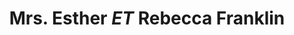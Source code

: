 ---
layout: layouts/profile.liquid
title: Mrs. Esther *ET* Rebecca Franklin
id: estheretfranklin40
prefix: Mrs.
first: Esther *ET*
middle: Rebecca
last: Franklin
suffix: 
email: 
currentTitle: Global Chief Strategy | Cultural Fluency Officer
currentOrg: Spark Foundry
bio: Esther *ET* Franklin is a Cultural Change Agent. An innovative strategist within the advertising/media sector, she’s guided strategic direction/vision, impactful performance & growth at Spark Foundry (media agency of the year AdAge & AdWeek 2022) and across its global client roster. An experienced Capability Builder & Integrator, Esther brings a Whole-View-Perspective to corporations and boards. Additionally, her work is evidence of gains she has driven against Environmental, Social & Governance concerns & building organizational culture. As a Capability Builder her 20+ years of leadership & experience has driven significant impact in a variety of ways; <br /><br />Constructed a new way of working&#58; yielding +63% revenue & 90% growth conversion outpacing industry — Architected a comprehensive, equity structure&#58; driving measured impact across all baseline efforts including employee diversity and more — Innovated & produced a new function filling a capability gap (Consumer Context Planning)&#58; redefining the organization’s role with partners/clients — Engineered the Cultural Identity Center of Excellence&#58; driving new & organic growth — Initiated a cross-sector, corporate/public university partnership in the local community&#58; generating incremental internships and family-sustaining-wage employment opportunities. <br /><br />In 2022 Esther was elevated to Global Chief Strategy | Cultural Fluency Officer at Spark Foundry; the largest Publicis Media brand; a division of Publicis Groupe. In this role *ET* is an Integrator holding accountability & responsibility for the organization’s strategic vision, way of working and overseeing the largest practice within the organization; 400+ Media & Communications Strategists across 80+ client teams. Her ability to thoughtfully listen, drive respectful, fact-based dialogue inside complex situations & facilitate difficult opinions/personalities leading to successful outcomes has not only driven growth…importantly, it has repositioned the organization from media company to marketing partner whose concerns extend into areas critical to humanity such as resource depletion, waste, etc. <br /><br />Ms. Franklin, an industry icon, has held numerous leadership positions inside Advertising & Media agencies. Experience amassed yields a Whole-View-Perspective; Global Strategy & Cultural Fluency, US Multicultural & Latin America, Advertising & Media agencies, Product Excellence - Cannes Festival of Creativity & Global Festival of Media Juries, Jay Chiat Strategy Awards Jury Chair. The result… an elevated & genuine appreciation of cultural differences - critical to assessing, solving & affecting the disruptions & challenges modern organizations confront today. <br /><br />Recognization of Esther’s leadership has surfaced in many ways; Advertising Woman of the Year Chicago & Advertising Legend - AdColor. Her current board service includes; The Chicago Urban League (Secretary), The Family Institute @ Northwestern University (Vice Chair) & WTTW. She also serves on the Multicultural Advisory Committee for Lurie’s Children’s Hospital. Esther’s advisory roles are shaped & informed by her desire to stay ahead of board considerations, via participation in Kellogg’s Corporate Governance Conference; Northwestern University, over numerous years and the Deloitte Board Readiness Program, garnering knowledge around evolving board protocols; composition, diversity, structure, executive pay+. <br /><br />Ms. Franklin is a graduate of Northwestern University, Kellogg Executive Management Program. She received her BS in Business Administration, Marketing Concentration, from the University of Illinois - Urbana/Champaign.
linkedin: linkedin.com/in/estheretfranklin
tiktok: 
twitter: https://twitter.com/etwise
aboutme: 
insta: 
orgURL: 
snapchat: 
personalURL: 
smallHeadshotURL: assets/images/headshots/ET%20Headshot%20Nov%2021%5B86%5D_converted_scaled.avif
originalHeadshotURL: assets/images/headshots/ET%20Headshot%20Nov%2021%5B86%5D_converted_scaled.avif
tags-experience: 
    - Business Development
    - DEI
    - Global
    - Marketing
    - Public Companies
    - Transformational and Growth
    - Business Development
    - Digital
    - Digital Transformation
    - Global
    - International
    - Marketing
    - Private Companies
    - Public Companies
    - Transformational and Growth
tags-current-industries: 
    - Advertising
    - Amusement, Gambling, and Recreation Industries
    - Broadcasting (except Internet)
    - Clothing and Clothing Accessories Stores
    - Finance and Insurance
    - Food Services and Drinking Places
    - Marketing/Sales
    - Media
    - PR/Communications
    - Retail Trade
    - Technology
tags-current-position: 
    - CSO / Chief Strategy Officer
    - EVP / Executive Vice President
    - President
    - SVP / Senior Vice President
    - VP / Vice President
tags-past-industries: 
    - Advertising
    - Amusement, Gambling, and Recreation Industries
    - Arts, Entertainment, and Recreation
    - Beverage and Tobacco Product Manufacturing
    - Clothing and Clothing Accessories Stores
    - Electronics and Appliance Stores
    - Financial Activities
    - Food Services and Drinking Places
    - Food and Beverage Stores
    - General Merchandise Stores
    - Hospitality/Food Services
    - Insurance Carriers and Related Activities
    - Leisure and Hospitality
    - Marketing/Sales
    - Media
    - Motor Vehicle and Parts Dealers
    - Museums, Historical Sites, and Similar Institutions
    - PR/Communications
    - Retail Trade
    - Technology
    - Telecommunications
tags-past-position: 
    - CSO / Chief Strategy Officer
tags-current-board-service: 
    - Nonprofit
tags-past-board-service: 
    - Nonprofit
boards-current-corporate-private: 
boards-current-corporate-public: 
boards-current-nonprofit: 
    - The Chicago Urban League, Secretary
    - The Family Institute @ Northwestern University, Vice Chair
    - WTTW, General member
boards-current-privateequity: 
boards-current-spac: 
boards-current-vc: 
boards-past-corporate-private: 
boards-past-corporate-public: 
boards-past-nonprofit: 
    - Lurie Children's Hospital, Marketing Committe
    - World Future Society, General Member
boards-past-privateequity: 
boards-past-spac: 
boards-past-vc: 
---